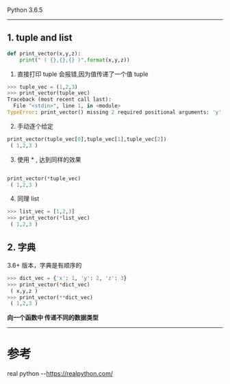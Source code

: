 Python 3.6.5


----


## 1. tuple and list

```python
def print_vector(x,y,z):
	print(" ( {},{},{} )".format(x,y,z))

```

1. 直接打印 tuple 会报错,因为值传递了一个值 tuple

```python
>>> tuple_vec = (1,2,3)
>>> print_vector(tuple_vec)
Traceback (most recent call last):
  File "<stdin>", line 1, in <module>
TypeError: print_vector() missing 2 required positional arguments: 'y' and 'z'

```

2. 手动逐个给定

```python
print_vector(tuple_vec[0],tuple_vec[1],tuple_vec[2])
 ( 1,2,3 )


```


3. 使用 * , 达到同样的效果

```python

print_vector(*tuple_vec)
 ( 1,2,3 )

```



4. 同理 list

```python
>>> list_vec = [1,2,3]
>>> print_vector(*list_vec)
 ( 1,2,3 )

```



## 2. 字典



3.6+ 版本，字典是有顺序的

```python
>>> dict_vec = {'x': 1, 'y': 2, 'z': 3}
>>> print_vector(*dict_vec)
 ( x,y,z )
>>> print_vector(**dict_vec)
 ( 1,2,3 )
```




**向一个函数中 传递不同的数据类型**

----

# 参考

real python --https://realpython.com/